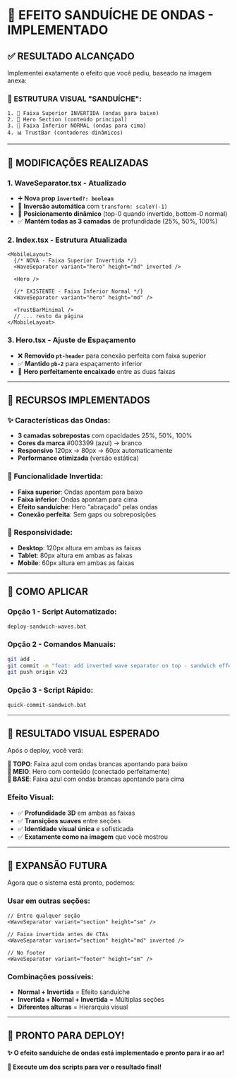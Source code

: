 # 🌊 EFEITO SANDUÍCHE DE ONDAS - IMPLEMENTADO

## ✅ **RESULTADO ALCANÇADO**

Implementei exatamente o efeito que você pediu, baseado na imagem anexa:

### **🎨 ESTRUTURA VISUAL "SANDUÍCHE":**
```
1. 🌊 Faixa Superior INVERTIDA (ondas para baixo)
2. 📄 Hero Section (conteúdo principal)
3. 🌊 Faixa Inferior NORMAL (ondas para cima)
4. 📊 TrustBar (contadores dinâmicos)
```

---

## 🔧 **MODIFICAÇÕES REALIZADAS**

### **1. WaveSeparator.tsx - Atualizado**
- ➕ **Nova prop `inverted?: boolean`**
- 🔄 **Inversão automática** com `transform: scaleY(-1)`
- 📍 **Posicionamento dinâmico** (top-0 quando invertido, bottom-0 normal)
- ✅ **Mantém todas as 3 camadas** de profundidade (25%, 50%, 100%)

### **2. Index.tsx - Estrutura Atualizada**
```tsx
<MobileLayout>
  {/* NOVA - Faixa Superior Invertida */}
  <WaveSeparator variant="hero" height="md" inverted />
  
  <Hero />
  
  {/* EXISTENTE - Faixa Inferior Normal */}
  <WaveSeparator variant="hero" height="md" />
  
  <TrustBarMinimal />
  // ... resto da página
</MobileLayout>
```

### **3. Hero.tsx - Ajuste de Espaçamento**
- ❌ **Removido `pt-header`** para conexão perfeita com faixa superior
- ✅ **Mantido `pb-2`** para espaçamento inferior
- 🎯 **Hero perfeitamente encaixado** entre as duas faixas

---

## 🎯 **RECURSOS IMPLEMENTADOS**

### **✨ Características das Ondas:**
- **3 camadas sobrepostas** com opacidades 25%, 50%, 100%
- **Cores da marca** #003399 (azul) → branco
- **Responsivo** 120px → 80px → 60px automaticamente
- **Performance otimizada** (versão estática)

### **🔄 Funcionalidade Invertida:**
- **Faixa superior**: Ondas apontam para baixo
- **Faixa inferior**: Ondas apontam para cima
- **Efeito sanduíche**: Hero "abraçado" pelas ondas
- **Conexão perfeita**: Sem gaps ou sobreposições

### **📱 Responsividade:**
- **Desktop**: 120px altura em ambas as faixas
- **Tablet**: 80px altura em ambas as faixas  
- **Mobile**: 60px altura em ambas as faixas

---

## 🚀 **COMO APLICAR**

### **Opção 1 - Script Automatizado:**
```bash
deploy-sandwich-waves.bat
```

### **Opção 2 - Comandos Manuais:**
```bash
git add .
git commit -m "feat: add inverted wave separator on top - sandwich effect"
git push origin v23
```

### **Opção 3 - Script Rápido:**
```bash
quick-commit-sandwich.bat
```

---

## 🎨 **RESULTADO VISUAL ESPERADO**

Após o deploy, você verá:

**🌊 TOPO**: Faixa azul com ondas brancas apontando para baixo  
**📄 MEIO**: Hero com conteúdo (conectado perfeitamente)  
**🌊 BASE**: Faixa azul com ondas brancas apontando para cima  

### **Efeito Visual:**
- ✅ **Profundidade 3D** em ambas as faixas
- ✅ **Transições suaves** entre seções
- ✅ **Identidade visual única** e sofisticada
- ✅ **Exatamente como na imagem** que você mostrou

---

## 🔮 **EXPANSÃO FUTURA**

Agora que o sistema está pronto, podemos:

### **Usar em outras seções:**
```tsx
// Entre qualquer seção
<WaveSeparator variant="section" height="sm" />

// Faixa invertida antes de CTAs
<WaveSeparator variant="section" height="md" inverted />

// No footer
<WaveSeparator variant="footer" height="sm" />
```

### **Combinações possíveis:**
- **Normal + Invertida** = Efeito sanduíche
- **Invertida + Normal + Invertida** = Múltiplas seções
- **Diferentes alturas** = Hierarquia visual

---

## 🎉 **PRONTO PARA DEPLOY!**

**✨ O efeito sanduíche de ondas está implementado e pronto para ir ao ar!**

**🌊 Execute um dos scripts para ver o resultado final!**